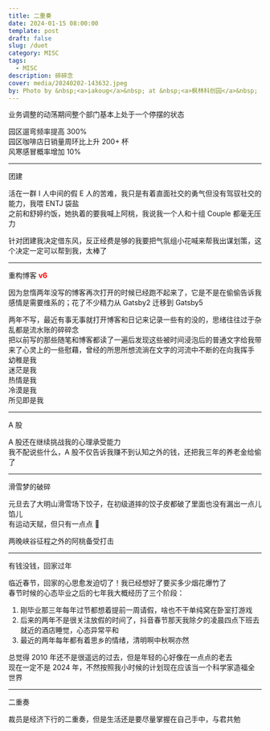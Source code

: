 ```yaml
---
title: 二重奏
date: 2024-01-15 08:00:00
template: post
draft: false
slug: /duet
category: MISC
tags:
  - MISC
description: 碎碎念
cover: media/20240202-143632.jpeg
by: Photo by &nbsp;<a>iakoug</a>&nbsp; at &nbsp;<a>枫林科创园</a>&nbsp; on 2023/12/29
---
```


业务调整的动荡期间整个部门基本上处于一个停摆的状态

园区遛弯频率提高 300%<br>
园区咖啡店日销量周环比上升 200+ 杯<br>
风寒感冒概率增加 10%

---

团建

活在一群 I 人中间的假 E 人的苦难，我只是有着直面社交的勇气但没有驾驭社交的能力，我喂 ENTJ 袋盐<br>
之前和舒婷约饭，她执着的要我喊上阿桃，我说我一个人和十组 Couple 都毫无压力

针对团建我决定借东风，反正经费是够的我要把气氛组小花喊来帮我出谋划策，这个决定一定可以帮到我，太棒了

---

重构博客 <span style="color: red; font-weight: bold;">v6</span>

因为怠惰两年没写的博客再次打开的时候已经跑不起来了，它是不是在偷偷告诉我感情是需要维系的；花了不少精力从 Gatsby2 迁移到 Gatsby5

两年不写，最近有事无事就打开博客和日记来记录一些有的没的，思绪往往过于杂乱都是流水账的碎碎念<br>
把以前写的那些随笔和博客都读了一遍后发现这些被时间浸泡后的普通文字给我带来了心灵上的一些慰藉，曾经的所思所想流淌在文字的河流中不断的在向我挥手<br>
幼稚是我<br>
迷茫是我<br>
热情是我<br>
冷漠是我<br>
所见即是我

---

A 股

A 股还在继续挑战我的心理承受能力<br>
我不配说些什么，A 股不仅告诉我赚不到认知之外的钱，还把我三年的养老金给偷了

---

滑雪梦的破碎

元旦去了大明山滑雪场下饺子，在初级道摔的饺子皮都破了里面也没有漏出一点儿馅儿<br>
有运动天赋，但只有一点点 🤏

两晚峡谷征程之外的阿桃备受打击

---

有钱没钱，回家过年

临近春节，回家的心思愈发迫切了！我已经想好了要买多少烟花爆竹了<br>
春节时候的心态毕业之后的七年我大概经历了三个阶段：

1. 刚毕业那三年每年过节都想着提前一周请假，啥也不干单纯窝在卧室打游戏
2. 后来的两年不是很关注放假的时间了，抖音春节那天我除夕的凌晨四点下班去就近的酒店睡觉，心态异常平和
3. 最近的两年每年都有着思乡的情绪，清明啊中秋啊亦然

总觉得 2010 年还不是很遥远的过去，但是年轻的心好像在一点点的老去<br>
现在一定不是 2024 年，不然按照我小时候的计划现在应该当一个科学家造福全世界

---

二重奏

裁员是经济下行的二重奏，但是生活还是要尽量掌握在自己手中，与君共勉

